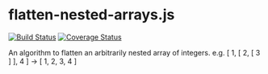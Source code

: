 # flatten-nested-arrays.js
[![Build Status](https://travis-ci.org/gaggle/flatten-nested-arrays.js.svg?branch=master)](https://travis-ci.org/gaggle/flatten-nested-arrays.js)
[![Coverage Status](https://coveralls.io/repos/github/gaggle/flatten-nested-arrays.js/badge.svg?branch=master)](https://coveralls.io/github/gaggle/flatten-nested-arrays.js?branch=master)

An algorithm to flatten an arbitrarily nested array of integers. e.g. [ 1, [ 2, [ 3 ] ], 4 ] -> [ 1, 2, 3, 4 ]
